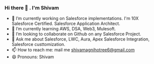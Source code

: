 ### Hi there 👋 . I'm Shivam 

<!--
**ShivamAgNot3/ShivamAgNot3** is a ✨ _special_ ✨ repository because its `README.md` (this file) appears on your GitHub profile.
-->

- 🔭 I’m currently working on Salesforce implementations. I'm 10X Salesforce Certified. Salesforce Application Architect.
- 🌱 I’m currently learning AWS, DSA, Web3, Mulesoft.
- 👯 I’m looking to collaborate on Github on any Salesforce Project.
- 💬 Ask me about Salesforce, LWC, Aura, Apex Salesforce Integration, Salesforce custtomization.
- 📫 How to reach me: mail me shivamagnihotree6@gmail.com
- 😄 Pronouns: Shivam
